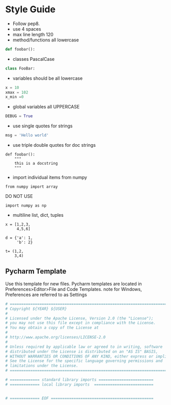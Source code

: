 Style Guide
=================

- Follow pep8. 
- use 4 spaces
- max line length 120
- method/functions all lowercase

```python
def foobar():
```

- classes PascalCase

```python
class FooBar:
```

- variables should be all lowercase

```python
x = 10
xmax = 102
x_min =0
```

- global variables all UPPERCASE

```python
DEBUG = True
```

- use single quotes for strings

```python
msg = 'Hello world'
```

- use triple double quotes for doc strings

```
def foobar():
    """
    this is a docstring
    """
```

- import individual items from numpy

```
from numpy import array
```

DO NOT USE

```
import numpy as np
```


- multiline list, dict, tuples

```
x = [1,2,3,
     4,5,6]
     
d = {'a': 1,
     'b': 2}
     
t= (1,2,
    3,4)
```

Pycharm Template
----------------

Use this template for new files. Pycharm templates are located in Preferences>Editor>File and Code Templates. 
note for Windows, Preferences are referred to as Settings


```python
# ===============================================================================
# Copyright ${YEAR} ${USER}
#
# Licensed under the Apache License, Version 2.0 (the "License");
# you may not use this file except in compliance with the License.
# You may obtain a copy of the License at
#
# http://www.apache.org/licenses/LICENSE-2.0
#
# Unless required by applicable law or agreed to in writing, software
# distributed under the License is distributed on an "AS IS" BASIS,
# WITHOUT WARRANTIES OR CONDITIONS OF ANY KIND, either express or implied.
# See the License for the specific language governing permissions and
# limitations under the License.
# ===============================================================================

# ============= standard library imports ========================
# ============= local library imports  ==========================


# ============= EOF =============================================
```
